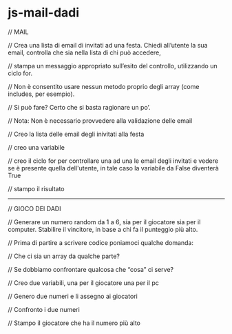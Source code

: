# js-mail-dadi

<!-- CONSEGNA ESERCIZIO MAIL -->

// MAIL

// Crea una lista di email di invitati ad una festa. Chiedi all’utente la sua email,    controlla che sia nella lista di chi può accedere,

// stampa un messaggio appropriato sull’esito del controllo, utilizzando un ciclo for.

// Non è consentito usare nessun metodo proprio degli array (come includes, per esempio).

// Si può fare? Certo che si basta ragionare un po’.

// Nota: Non è necessario provvedere alla validazione delle email


<!-- SVOLGIMENTO ESERCIZIO MAIL -->

// Creo la lista delle email degli inivitati alla festa

// creo una variabile

// creo il ciclo for per controllare una ad una le email degli invitati e vedere se è
   presente quella dell'utente, in tale caso la variabile da False diventerà True

// stampo il risultato 


---------------------------------------------------------------------------------------------------------------------------------------------------


<!-- CONSEGNA ESERCIZIO DADI -->

// GIOCO DEI DADI

// Generare un numero random da 1 a 6, sia per il giocatore sia per il computer. Stabilire il vincitore, in base a chi fa il punteggio più alto.

// Prima di partire a scrivere codice poniamoci qualche domanda:

// Che ci sia un array da qualche parte?

// Se dobbiamo confrontare qualcosa che “cosa” ci serve?


<!-- SVOLGIMENTO ESERCIZIO DADI -->

// Creo due variabili, una per il giocatore una per il pc

// Genero due numeri e li assegno ai giocatori

// Confronto i due numeri

// Stampo il giocatore che ha il numero più alto